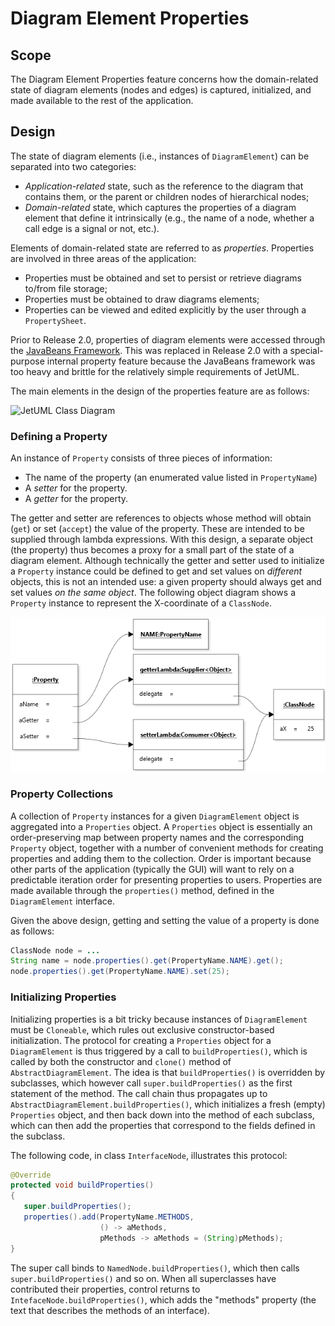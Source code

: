 # Diagram Element Properties

## Scope

The Diagram Element Properties feature concerns how the domain-related state of diagram elements (nodes and edges) is captured, initialized, and made available to the rest of the application.

## Design

The state of diagram elements (i.e., instances of `DiagramElement`) can be separated into two categories:
* *Application-related* state, such as the reference to the diagram that contains them, or the parent or children nodes of hierarchical nodes;
* *Domain-related* state, which captures the properties of a diagram element that define it intrinsically (e.g., the name of a node, whether a call edge is a signal or not, etc.).

Elements of domain-related state are referred to as *properties*. Properties are involved in three areas of the application:
* Properties must be obtained and set to persist or retrieve diagrams to/from file storage;
* Properties must be obtained to draw diagrams elements;
* Properties can be viewed and edited explicitly by the user through a `PropertySheet`.

Prior to Release 2.0, properties of diagram elements were accessed through the [JavaBeans Framework](https://docs.oracle.com/javase/8/docs/api/java/beans/package-summary.html). This was replaced in Release 2.0 with a special-purpose internal property feature because the JavaBeans framework was too heavy and brittle for the relatively simple requirements of JetUML.

The main elements in the design of the properties feature are as follows:

![JetUML Class Diagram](properties1.png)

### Defining a Property

An instance of `Property` consists of three pieces of information:
* The name of the property (an enumerated value listed in `PropertyName`)
* A *setter* for the property.
* A *getter* for the property.

The getter and setter are references to objects whose method will obtain (`get`) or set (`accept`) the value of the property. These are intended to be supplied through lambda expressions. With this design, a separate object (the property) thus becomes a proxy for a small part of the state of a diagram element. Although technically the getter and setter used to initialize a `Property` instance could be defined to get and set values on *different* objects, this is not an intended use: a given property should always get and set values *on the same object*. The following object diagram shows a `Property` instance to represent the X-coordinate of a `ClassNode`.

![JetUML Class Diagram](properties1o.png)

### Property Collections

A collection of `Property` instances for a given `DiagramElement` object is aggregated into a `Properties` object. A `Properties` object is essentially an order-preserving map between property names and the corresponding `Property` object, together with a number of convenient methods for creating properties and adding them to the collection. Order is important because other parts of the application (typically the GUI) will want to rely on a predictable iteration order for presenting properties to users. Properties are made available through the `properties()` method, defined in the `DiagramElement` interface.

Given the above design, getting and setting the value of a property is done as follows:

```java
ClassNode node = ...
String name = node.properties().get(PropertyName.NAME).get();
node.properties().get(PropertyName.NAME).set(25);
```

### Initializing Properties

Initializing properties is a bit tricky because instances of `DiagramElement` must be `Cloneable`, which rules out exclusive constructor-based initialization. The protocol for creating a `Properties` object for a `DiagramElement` is thus triggered by a call to `buildProperties()`, which is called by both the constructor and `clone()` method of `AbstractDiagramElement`. The idea is that `buildProperties()` is overridden by subclasses, which however call `super.buildProperties()` as the first statement of the method. The call chain thus propagates up to `AbstractDiagramElement.buildProperties()`, which initializes a fresh (empty) `Properties` object, and then back down into the method of each subclass, which can then add the properties that correspond to the fields defined in the subclass.

The following code, in class `InterfaceNode`, illustrates this protocol:

```java
@Override
protected void buildProperties()
{
   super.buildProperties();
   properties().add(PropertyName.METHODS, 
                    () -> aMethods, 
                    pMethods -> aMethods = (String)pMethods);
}
```

The super call binds to `NamedNode.buildProperties()`, which then calls `super.buildProperties()` and so on. When all superclasses have contributed their properties, control returns to `IntefaceNode.buildProperties()`, which adds the "methods" property (the text that describes the methods of an interface).